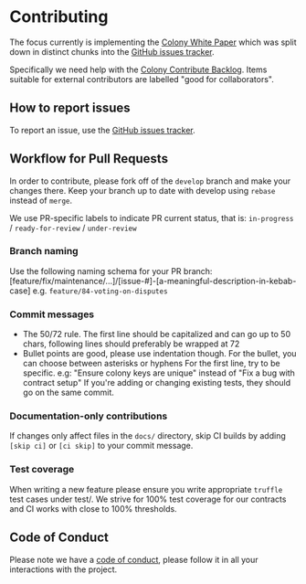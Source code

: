 # Contributing

The focus currently is implementing the [Colony White Paper](https://colony.io/whitepaper.pdf) which was split down in distinct chunks into the [GitHub issues tracker](https://github.com/JoinColony/colonyNetwork/issues).

Specifically we need help with the [Colony Contribute Backlog](https://github.com/JoinColony/colonyNetwork/projects/2). Items suitable for external contributors are labelled "good for collaborators".

## How to report issues

To report an issue, use the [GitHub issues tracker](https://github.com/JoinColony/colonyNetwork/issues).

## Workflow for Pull Requests
In order to contribute, please fork off of the `develop` branch and make your changes there. Keep your branch up to date with develop using `rebase` instead of `merge`.

We use PR-specific labels to indicate PR current status, that is: `in-progress` / `ready-for-review` / `under-review`

### Branch naming
Use the following naming schema for your PR branch: [feature/fix/maintenance/...]/[issue-#]-[a-meaningful-description-in-kebab-case] e.g. `feature/84-voting-on-disputes`

### Commit messages
- The 50/72 rule. The first line should be capitalized and can go up to 50 chars, following lines should preferably be wrapped at 72
- Bullet points are good, please use indentation though. For the bullet, you can choose between asterisks or hyphens
For the first line, try to be specific. e.g: "Ensure colony keys are unique" instead of "Fix a bug with contract setup"
If you're adding or changing existing tests, they should go on the same commit.

### Documentation-only contributions
If changes only affect files in the `docs/` directory, skip CI builds by adding `[skip ci]` or `[ci skip]` to your commit message.


### Test coverage
When writing a new feature please ensure you write appropriate `truffle` test cases under test/. We strive for 100% test coverage for our contracts and CI works with close to 100% thresholds.

## Code of Conduct
Please note we have a [code of conduct](CODE_OF_CONDUCT.md), please follow it in all your interactions with the project.
